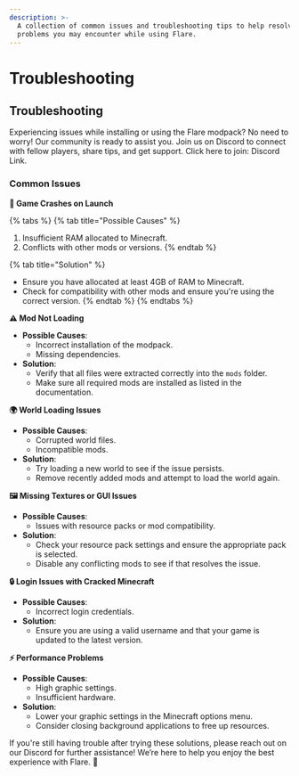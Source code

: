 ```yaml
---
description: >-
  A collection of common issues and troubleshooting tips to help resolve any
  problems you may encounter while using Flare.
---
```


# Troubleshooting

## Troubleshooting

Experiencing issues while installing or using the Flare modpack? No need to worry! Our community is ready to assist you. Join us on Discord to connect with fellow players, share tips, and get support. Click here to join: Discord Link.

### Common Issues

**🚀 Game Crashes on Launch**

{% tabs %}
{% tab title="Possible Causes" %}
1. Insufficient RAM allocated to Minecraft.
2. Conflicts with other mods or versions.
{% endtab %}

{% tab title="Solution" %}
* Ensure you have allocated at least 4GB of RAM to Minecraft.
* Check for compatibility with other mods and ensure you're using the correct version.
{% endtab %}
{% endtabs %}

**⚠️ Mod Not Loading**

* **Possible Causes**:
  * Incorrect installation of the modpack.
  * Missing dependencies.
* **Solution**:
  * Verify that all files were extracted correctly into the `mods` folder.
  * Make sure all required mods are installed as listed in the documentation.

**🌍 World Loading Issues**

* **Possible Causes**:
  * Corrupted world files.
  * Incompatible mods.
* **Solution**:
  * Try loading a new world to see if the issue persists.
  * Remove recently added mods and attempt to load the world again.

**🖼️ Missing Textures or GUI Issues**

* **Possible Causes**:
  * Issues with resource packs or mod compatibility.
* **Solution**:
  * Check your resource pack settings and ensure the appropriate pack is selected.
  * Disable any conflicting mods to see if that resolves the issue.

**🔒 Login Issues with Cracked Minecraft**

* **Possible Causes**:
  * Incorrect login credentials.
* **Solution**:
  * Ensure you are using a valid username and that your game is updated to the latest version.

**⚡ Performance Problems**

* **Possible Causes**:
  * High graphic settings.
  * Insufficient hardware.
* **Solution**:
  * Lower your graphic settings in the Minecraft options menu.
  * Consider closing background applications to free up resources.

If you're still having trouble after trying these solutions, please reach out on our Discord for further assistance! We’re here to help you enjoy the best experience with Flare. 🌟
